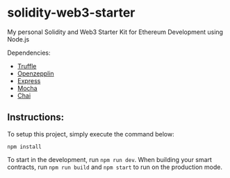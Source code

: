 # solidity-web3-starter

My personal Solidity and Web3 Starter Kit for Ethereum Development using Node.js

Dependencies:

- [Truffle](https://trufflesuite.com/)
 - [Openzepplin](https://docs.openzeppelin.com/contracts/4.x/)
 - [Express](https://expressjs.com/)
 - [Mocha](https://mochajs.org/)
 - [Chai](https://www.chaijs.com/)

Instructions:
-
To setup this project, simply execute the command below:

    npm install


To start in the development, run `npm run dev`.
When building your smart contracts, run `npm run build` and `npm start` to run on the production mode.